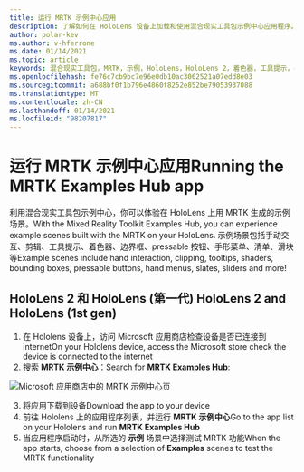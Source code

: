 ```yaml
---
title: 运行 MRTK 示例中心应用
description: 了解如何在 HoloLens 设备上加载和使用混合现实工具包示例中心应用程序。
author: polar-kev
ms.author: v-hferrone
ms.date: 01/14/2021
ms.topic: article
keywords: 混合现实工具包，MRTK，示例，HoloLens，HoloLens 2，着色器，工具提示，手动交互，剪辑，边界框，按钮，手形菜单，石板，滑块
ms.openlocfilehash: fe76c7cb9bc7e96e0db10ac3062521a07edd8e03
ms.sourcegitcommit: a688bf0f1b796e4860f8252e852be79053937088
ms.translationtype: MT
ms.contentlocale: zh-CN
ms.lasthandoff: 01/14/2021
ms.locfileid: "98207817"
---
```

# <a name="running-the-mrtk-examples-hub-app"></a><span data-ttu-id="dedfe-104">运行 MRTK 示例中心应用</span><span class="sxs-lookup"><span data-stu-id="dedfe-104">Running the MRTK Examples Hub app</span></span>

<span data-ttu-id="dedfe-105">利用混合现实工具包示例中心，你可以体验在 HoloLens 上用 MRTK 生成的示例场景。</span><span class="sxs-lookup"><span data-stu-id="dedfe-105">With the Mixed Reality Toolkit Examples Hub, you can experience example scenes built with the MRTK on your HoloLens.</span></span> <span data-ttu-id="dedfe-106">示例场景包括手动交互、剪辑、工具提示、着色器、边界框、pressable 按钮、手形菜单、清单、滑块等</span><span class="sxs-lookup"><span data-stu-id="dedfe-106">Example scenes include hand interaction, clipping, tooltips, shaders, bounding boxes, pressable buttons, hand menus, slates, sliders and more!</span></span>

## <a name="hololens-2-and-hololens-1st-gen"></a><span data-ttu-id="dedfe-107">HoloLens 2 和 HoloLens (第一代) </span><span class="sxs-lookup"><span data-stu-id="dedfe-107">HoloLens 2 and HoloLens (1st gen)</span></span>

1. <span data-ttu-id="dedfe-108">在 Hololens 设备上，访问 Microsoft 应用商店检查设备是否已连接到 internet</span><span class="sxs-lookup"><span data-stu-id="dedfe-108">On your Hololens device, access the Microsoft store check the device is connected to the internet</span></span>
2. <span data-ttu-id="dedfe-109">搜索 **MRTK 示例中心**：</span><span class="sxs-lookup"><span data-stu-id="dedfe-109">Search for **MRTK Examples Hub**:</span></span>

![Microsoft 应用商店中的 MRTK 示例中心页](images/mrtk-examples-hub-img-01.png)

3. <span data-ttu-id="dedfe-111">将应用下载到设备</span><span class="sxs-lookup"><span data-stu-id="dedfe-111">Download the app to your device</span></span>
4. <span data-ttu-id="dedfe-112">前往 Hololens 上的应用程序列表，并运行 **MRTK 示例中心**</span><span class="sxs-lookup"><span data-stu-id="dedfe-112">Go to the app list on your Hololens and run **MRTK Examples Hub**</span></span>
5. <span data-ttu-id="dedfe-113">当应用程序启动时，从所选的 **示例** 场景中选择测试 MRTK 功能</span><span class="sxs-lookup"><span data-stu-id="dedfe-113">When the app starts, choose from a selection of **Examples** scenes to test the MRTK functionality</span></span>

